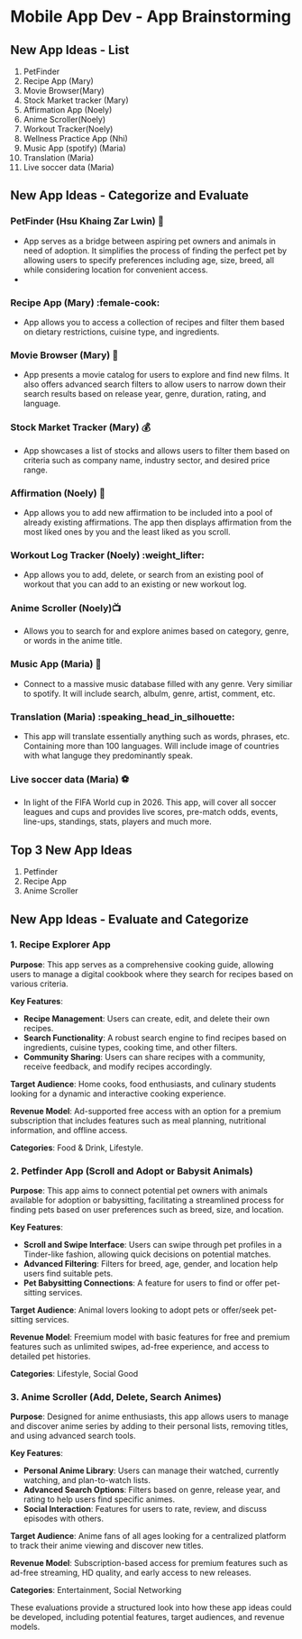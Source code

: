 Mobile App Dev - App Brainstorming
===

## New App Ideas - List
1. PetFinder
2. Recipe App (Mary)
3. Movie Browser(Mary)
4. Stock Market tracker (Mary)
5. Affirmation App (Noely)
6. Anime Scroller(Noely)
7. Workout Tracker(Noely)
8. Wellness Practice App (Nhi)
9. Music App (spotify) (Maria)
10. Translation (Maria)
11. Live soccer data (Maria)
    
## New App Ideas - Categorize and Evaluate

### PetFinder (Hsu Khaing Zar Lwin) :dog: 
   - App serves as a bridge between aspiring pet owners and animals in need of adoption. It simplifies the process of finding the perfect pet by allowing users to specify preferences including age, size, breed,  all while considering location for convenient access.
   - 
### Recipe App (Mary) :female-cook: 
   - App allows you to access a collection of recipes and filter them based on dietary restrictions, cuisine type, and ingredients.

### Movie Browser (Mary) :movie_camera: 
   - App presents a movie catalog for users to explore and find new films. It also offers advanced search filters to allow users to narrow down their search results based on release year, genre, duration, rating, and language.

### Stock Market Tracker (Mary) :moneybag: 
   - App showcases a list of stocks and  allows users to filter them based on criteria such as company name, industry sector, and desired price range.

### Affirmation (Noely) :sunrise_over_mountains: 
 - App allows you to add new affirmation to be included into a pool of already existing affirmations. The app then displays affirmation from the most liked ones by you and the least liked as you scroll.

### Workout Log Tracker (Noely) :weight_lifter: 
- App allows you to add, delete, or search from an existing pool of workout that you can add to an existing or new workout log.

### Anime Scroller (Noely):tv: 
- Allows you to search for and explore animes based on category, genre, or words in the anime title.

### Music App (Maria) :musical_note: 
- Connect to a massive music database filled with any genre. Very similiar to spotify. It will include search, albulm, genre, artist, comment, etc.

### Translation (Maria) :speaking_head_in_silhouette: 
- This app will translate essentially anything such as words, phrases, etc. Containing more than 100 languages. Will include image of countries with what languge they predominantly speak. 

### Live soccer data (Maria) :soccer: 
- In light of the FIFA World cup in 2026. This app, will cover all soccer leagues and cups and provides live scores, pre-match odds, events, line-ups, standings, stats, players and much more.


## Top 3 New App Ideas
1. Petfinder
2. Recipe App
3. Anime Scroller

## New App Ideas - Evaluate and Categorize

### 1. Recipe Explorer App 

**Purpose**: This app serves as a comprehensive cooking guide, allowing users to manage a digital cookbook where they search for recipes based on various criteria.

**Key Features**:
- **Recipe Management**: Users can create, edit, and delete their own recipes.
- **Search Functionality**: A robust search engine to find recipes based on ingredients, cuisine types, cooking time, and other filters.
- **Community Sharing**: Users can share recipes with a community, receive feedback, and modify recipes accordingly.

**Target Audience**: Home cooks, food enthusiasts, and culinary students looking for a dynamic and interactive cooking experience.

**Revenue Model**: Ad-supported free access with an option for a premium subscription that includes features such as meal planning, nutritional information, and offline access.

**Categories**: Food & Drink, Lifestyle.

### 2. Petfinder App (Scroll and Adopt or Babysit Animals)

**Purpose**: This app aims to connect potential pet owners with animals available for adoption or babysitting, facilitating a streamlined process for finding pets based on user preferences such as breed, size, and location.

**Key Features**:
- **Scroll and Swipe Interface**: Users can swipe through pet profiles in a Tinder-like fashion, allowing quick decisions on potential matches.
- **Advanced Filtering**: Filters for breed, age, gender, and location help users find suitable pets.
- **Pet Babysitting Connections**: A feature for users to find or offer pet-sitting services.

**Target Audience**: Animal lovers looking to adopt pets or offer/seek pet-sitting services.

**Revenue Model**: Freemium model with basic features for free and premium features such as unlimited swipes, ad-free experience, and access to detailed pet histories.

**Categories**: Lifestyle, Social Good


### 3. Anime Scroller (Add, Delete, Search Animes)

**Purpose**: Designed for anime enthusiasts, this app allows users to manage and discover anime series by adding to their personal lists, removing titles, and using advanced search tools.

**Key Features**:
- **Personal Anime Library**: Users can manage their watched, currently watching, and plan-to-watch lists.
- **Advanced Search Options**: Filters based on genre, release year, and rating to help users find specific animes.
- **Social Interaction**: Features for users to rate, review, and discuss episodes with others.

**Target Audience**: Anime fans of all ages looking for a centralized platform to track their anime viewing and discover new titles.

**Revenue Model**: Subscription-based access for premium features such as ad-free streaming, HD quality, and early access to new releases.

**Categories**: Entertainment, Social Networking

These evaluations provide a structured look into how these app ideas could be developed, including potential features, target audiences, and revenue models.
  
